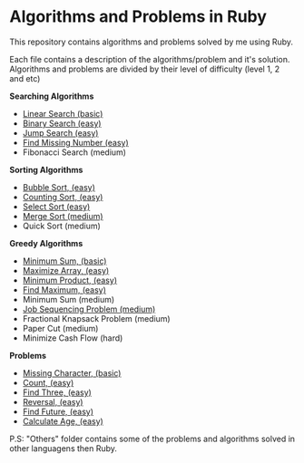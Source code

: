 # Algorithms and Problems in Ruby
This repository contains algorithms and problems solved by me using Ruby.

Each file contains a description of the algorithms/problem and it's solution. Algorithms and problems are divided by their level of difficulty (level 1, 2 and etc)

**Searching Algorithms**
- [Linear Search (basic)](https://github.com/joaogdfaero/algorithms_problems_ruby/blob/main/algorithms_level_1/linear_search.rb)
- [Binary Search (easy)](https://github.com/joaogdfaero/algorithms_problems_ruby/blob/main/algorithms_level_1/binary_search.rb)
- [Jump Search (easy)](https://github.com/joaogdfaero/algorithms_problems_ruby/blob/main/algorithms_level_2/jump_search.rb)
- [Find Missing Number (easy)](https://github.com/joaogdfaero/algorithms_problems_ruby/blob/main/algorithms_level_2/find_missing_number.rb)
- Fibonacci Search (medium)

**Sorting Algorithms**
- [Bubble Sort, (easy)](https://github.com/joaogdfaero/algorithms_problems_ruby/blob/main/algorithms_level_1/bubble_sort.rb)
- [Counting Sort, (easy)](https://github.com/joaogdfaero/algorithms_problems_ruby/blob/main/algorithms_level_1/counting_sort.rb)
- [Select Sort (easy)]()
- [Merge Sort (medium)](https://github.com/joaogdfaero/algorithms_problems_ruby/blob/main/algorithms_level_2/merge_sort.rb)
- Quick Sort (medium)

**Greedy Algorithms**
- [Minimum Sum, (basic)](https://github.com/joaogdfaero/algorithms_problems_ruby/blob/main/algorithms_level_1/minimum_sum.rb)
- [Maximize Array, (easy)](https://github.com/joaogdfaero/algorithms_problems_ruby/blob/main/algorithms_level_1/maximize_array.rb)
- [Minimum Product, (easy)](https://github.com/joaogdfaero/algorithms_problems_ruby/blob/main/algorithms_level_1/minimum_product.rb)
- [Find Maximum, (easy)](https://github.com/joaogdfaero/algorithms_problems_ruby/blob/main/algorithms_level_1/find_maximum.rb)
- Minimum Sum (medium)
- [Job Sequencing Problem (medium)](https://github.com/joaogdfaero/algorithms_problems_ruby/blob/main/algorithms_level_2/job_sequencing.rb)
- Fractional Knapsack Problem (medium)
- Paper Cut (medium)
- Minimize Cash Flow (hard)

**Problems**
- [Missing Character, (basic)](https://github.com/joaogdfaero/algorithms_problems_ruby/blob/main/problems_level_1/missing_character.rb)
- [Count, (easy)](https://github.com/joaogdfaero/algorithms_problems_ruby/blob/main/problems_level_1/count_strings.rb)
- [Find Three, (easy)](https://github.com/joaogdfaero/algorithms_problems_ruby/blob/main/problems_level_1/find_three.rb)
- [Reversal, (easy)](https://github.com/joaogdfaero/algorithms_problems_ruby/blob/main/problems_level_1/reversal.rb)
- [Find Future, (easy)](https://github.com/joaogdfaero/algorithms_problems_ruby/blob/main/problems_level_1/find_future.rb)
- [Calculate Age, (easy)](https://github.com/joaogdfaero/algorithms_problems_ruby/blob/main/problems_level_1/calculate_age.rb)

P.S: "Others" folder contains some of the problems and algorithms solved in other languagens then Ruby.




